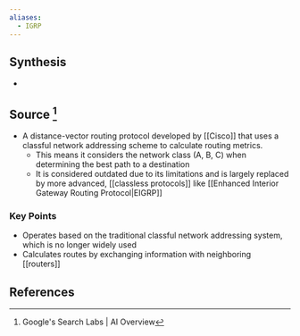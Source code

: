 ```yaml
---
aliases:
  - IGRP
---
```

## Synthesis
- 
## Source [^1]
- A distance-vector routing protocol developed by [[Cisco]] that uses a classful network addressing scheme to calculate routing metrics.
	- This means it considers the network class (A, B, C) when determining the best path to a destination
	- It is considered outdated due to its limitations and is largely replaced by more advanced, [[classless protocols]] like [[Enhanced Interior Gateway Routing Protocol|EIGRP]]
### Key Points
- Operates based on the traditional classful network addressing system, which is no longer widely used 
- Calculates routes by exchanging information with neighboring [[routers]]
## References

[^1]: Google's Search Labs | AI Overview